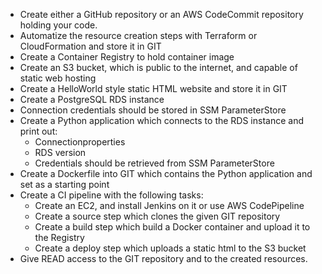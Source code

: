 * Create either a GitHub repository or an AWS CodeCommit repository holding your
code.
* Automatize the resource creation steps with Terraform or CloudFormation and store it
in GIT
* Create a Container Registry to hold container image
* Create an S3 bucket, which is public to the internet, and capable of static web hosting
* Create a HelloWorld style static HTML website and store it in GIT
* Create a PostgreSQL RDS instance
* Connection credentials should be stored in SSM ParameterStore
* Create a Python application which connects to the RDS instance and print out:
    + Connectionproperties
    + RDS version
    + Credentials should be retrieved from SSM ParameterStore
* Create a Dockerfile into GIT which contains the Python application and set as a starting point
* Create a CI pipeline with the following tasks:
    + Create an EC2, and install Jenkins on it or use AWS CodePipeline
    + Create a source step which clones the given GIT repository
    + Create a build step which build a Docker container and upload it to the Registry
    + Create a deploy step which uploads a static html to the S3 bucket
* Give READ access to the GIT repository and to the created resources.